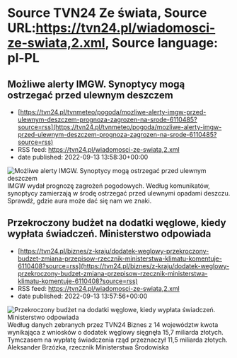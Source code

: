 # Source TVN24 Ze świata, Source URL:https://tvn24.pl/wiadomosci-ze-swiata,2.xml, Source language: pl-PL

## Możliwe alerty IMGW. Synoptycy mogą ostrzegać przed ulewnym deszczem
 - [https://tvn24.pl/tvnmeteo/pogoda/mozliwe-alerty-imgw-przed-ulewnym-deszczem-prognoza-zagrozen-na-srode-6110485?source=rss](https://tvn24.pl/tvnmeteo/pogoda/mozliwe-alerty-imgw-przed-ulewnym-deszczem-prognoza-zagrozen-na-srode-6110485?source=rss)
 - RSS feed: https://tvn24.pl/wiadomosci-ze-swiata,2.xml
 - date published: 2022-09-13 13:58:30+00:00

<img alt="Możliwe alerty IMGW. Synoptycy mogą ostrzegać przed ulewnym deszczem" src="https://tvn24.pl/tvnmeteo/najnowsze/cdn-zdjecie8ea1d2eaf6dfc710b6ba4cc0b1245a93-miejscami-moze-spasc-ulewny-deszcz-5140555/alternates/LANDSCAPE_1280" />
    IMGW wydał prognozę zagrożeń pogodowych. Według komunikatów, synoptycy zamierzają w środę ostrzegać przed ulewnymi opadami deszczu. Sprawdź, gdzie aura może dać się nam we znaki.

## Przekroczony budżet na dodatki węglowe, kiedy wypłata świadczeń. Ministerstwo odpowiada
 - [https://tvn24.pl/biznes/z-kraju/dodatek-weglowy-przekroczony-budzet-zmiana-przepisow-rzecznik-ministerstwa-klimatu-komentuje-6110408?source=rss](https://tvn24.pl/biznes/z-kraju/dodatek-weglowy-przekroczony-budzet-zmiana-przepisow-rzecznik-ministerstwa-klimatu-komentuje-6110408?source=rss)
 - RSS feed: https://tvn24.pl/wiadomosci-ze-swiata,2.xml
 - date published: 2022-09-13 13:57:56+00:00

<img alt="Przekroczony budżet na dodatki węglowe, kiedy wypłata świadczeń. Ministerstwo odpowiada" src="https://tvn24.pl/najnowsze/cdn-zdjecie-uvkxqv-pieniadze-zlotowki-pln-shutterstock1246227253-5760573/alternates/LANDSCAPE_1280" />
    Według danych zebranych przez TVN24 Biznes z 14 województw kwota wynikająca z wniosków o dodatek węglowy sięgnęła 15,7 miliarda złotych. Tymczasem na wypłatę świadczenia rząd przeznaczył 11,5 miliarda złotych. Aleksander Brzózka, rzecznik Ministerstwa Środowiska
